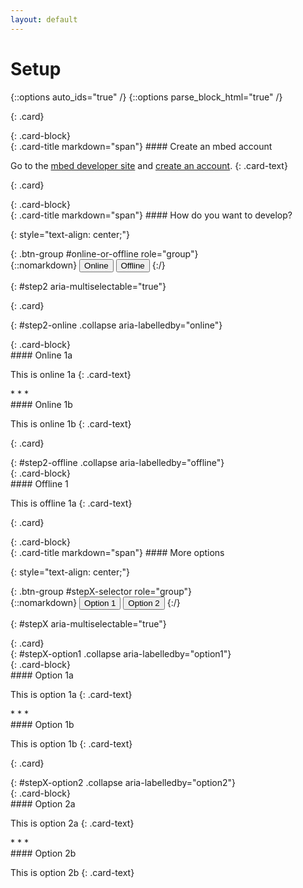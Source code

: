 ```yaml
---
layout: default
---
```

# Setup
{::options auto_ids="true" /}
{::options parse_block_html="true" /}

{: .card}
<div>
{: .card-block}
<div>
{: .card-title markdown="span"}
#### Create an mbed account

  Go to the [mbed developer site](https://developer.mbed.org) and [create an account](https://developer.mbed.org/account/signup/?next=%2F).
  {: .card-text}

</div>
</div>
<p></p>


{: .card}
<div>
{: .card-block}
  <div>
{: .card-title markdown="span"}
#### How do you want to develop?

{: style="text-align: center;"}
  <div>
{: .btn-group #online-or-offline role="group"}
  <div>
  {::nomarkdown}
    <button class="btn btn-outline-primary" type="button" data-toggle="collapse" data-parent="#step2" data-target="#step2-online" aria-controls="step2-online">Online</button>
    <button class="btn btn-outline-primary" type="button" data-toggle="collapse" data-parent="#step2" data-target="#step2-offline" aria-controls="step2-offline">Offline</button>
  {:/}
  </div>
</div>
</div>
</div>
<p></p>

{: #step2 aria-multiselectable="true"}
<div>

{: .card}
<div>

{: #step2-online .collapse aria-labelledby="online"}
<div>
{: .card-block}
<div>
#### Online 1a

  This is online 1a
  {: .card-text}

</div>
* * *
<div class="card-block">
#### Online 1b

  This is online 1b
  {: .card-text}

</div>
</div>
</div>


{: .card}
<div>
{: #step2-offline .collapse aria-labelledby="offline"}
<div>
{: .card-block}
<div>
#### Offline 1

  This is offline 1a
  {: .card-text}

</div>
</div>
</div>
</div>
<p></p>

{: .card}
<div>
{: .card-block}
  <div>
{: .card-title markdown="span"}
#### More options

{: style="text-align: center;"}
  <div>
{: .btn-group #stepX-selector role="group"}
  <div>
  {::nomarkdown}
    <button class="btn btn-outline-primary" type="button" data-toggle="collapse" data-parent="#stepX" data-target="#stepX-option1" aria-controls="stepX-option1">Option 1</button>
    <button class="btn btn-outline-primary" type="button" data-toggle="collapse" data-parent="#stepX" data-target="#stepX-option2" aria-controls="stepX-option2">Option 2</button>
  {:/}
  </div>
</div>
</div>
</div>
<p></p>

{: #stepX aria-multiselectable="true"}
<div>
{: .card}
<div>
{: #stepX-option1 .collapse aria-labelledby="option1"}
<div>
{: .card-block}
<div>
#### Option 1a

  This is option 1a
  {: .card-text}

</div>
* * *
<div class="card-block">
#### Option 1b

  This is option 1b
  {: .card-text}

</div>
</div>
</div>


{: .card}
<div>
{: #stepX-option2 .collapse aria-labelledby="option2"}
<div>
{: .card-block}
<div>
#### Option 2a

  This is option 2a
  {: .card-text}

</div>
* * *
<div class="card-block">
#### Option 2b

  This is option 2b
  {: .card-text}

</div>
</div>
</div>
</div>
